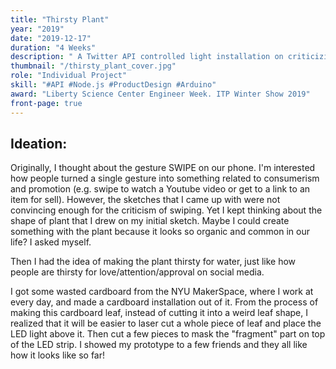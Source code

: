 ```yaml
---
title: "Thirsty Plant"
year: "2019"
date: "2019-12-17"
duration: "4 Weeks"
description: " A Twitter API controlled light installation on criticizing people's addiction of social media."
thumbnail: "/thirsty_plant_cover.jpg"
role: "Individual Project"
skill: "#API #Node.js #ProductDesign #Arduino"
award: "Liberty Science Center Engineer Week. ITP Winter Show 2019"
front-page: true
---
```


## Ideation:

Originally, I thought about the gesture SWIPE on our phone. I'm interested how people turned a single gesture into something related to consumerism and promotion (e.g. swipe to watch a Youtube video or get to a link to an item for sell). However, the sketches that I came up with were not convincing enough for the criticism of swiping. Yet I kept thinking about the shape of plant that I drew on my initial sketch. Maybe I could create something with the plant because it looks so organic and common in our life? I asked myself.

Then I had the idea of making the plant thirsty for water, just like how people are thirsty for love/attention/approval on social media.

I got some wasted cardboard from the NYU MakerSpace, where I work at every day, and made a cardboard installation out of it. From the process of making this cardboard leaf, instead of cutting it into a weird leaf shape, I realized that it will be easier to laser cut a whole piece of leaf and place the LED light above it. Then cut a few pieces to mask the "fragment" part on top of the LED strip. I showed my prototype to a few friends and they all like how it looks like so far!
